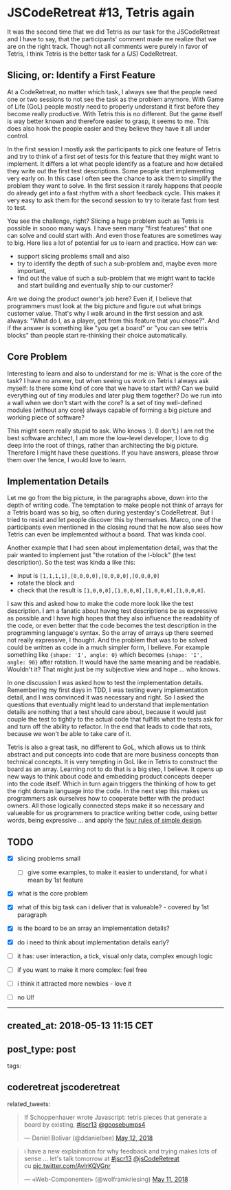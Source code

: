 # JSCodeRetreat #13, Tetris again

It was the second time that we did Tetris as our task for the JSCodeRetreat and I have to say,
that the participants' comment made me realize that we are on the right track.
Though not all comments were purely in favor of Tetris, I think Tetris is the better
task for a (JS) CodeRetreat.

## Slicing, or: Identify a First Feature

At a CodeRetreat, no matter which task, I always see that the people need one or two sessions
to not see the task as the problem anymore. With Game of Life (GoL) people mostly need to properly understand
it first before they become really productive. With Tetris this is no different. But the game itself
is way better known and therefore easier to grasp, it seems to me. This does also hook the people
easier and they believe they have it all under control.

In the first session I mostly ask the participants to pick one feature of Tetris and try to think of
a first set of tests for this feature that they might want to implement. It differs a lot what
people identify as a feature and how detailed they write out the first test descriptions.
Some people start implementing very early on. In this case I often see the chance to ask them
to simplify the problem they want to solve. In the first session it rarely happens that people do
already get into a fast rhythm with a short feedback cycle. This makes it very easy to ask them
for the second session to try to iterate fast from test to test.

You see the challenge, right? Slicing a huge problem such as Tetris is possible in soooo many ways.
I have seen many "first features" that one can solve and could start with. And even those features
are sometimes way to big. Here lies a lot of potential for us to learn and practice. How can
we:
- support slicing problems small and also
- try to identify the depth of such a sub-problem and, maybe even more important,
- find out the value of such a sub-problem that we might want to tackle and start building and
  eventually ship to our customer?

Are we doing the product owner's job here? Even if, I believe that programmers must look at the big picture
and figure out what brings customer value. That's why I walk around in the first session and ask always:
"What do I, as a player, get from this feature that you chose?". And if the answer is something like
"you get a board" or "you can see tetris blocks" than people start re-thinking their choice automatically.

## Core Problem

Interesting to learn and also to understand for me is: What is the core of the task?
I have no answer, but when seeing us work on Tetris I always ask myself: Is there some kind of core
that we have to start with? Can we build everything out of tiny modules and later plug them
together? Do we run into a wall when we don't start with the core? Is a set of tiny well-defined
modules (without any core) always capable of forming a big picture and working piece of software?

This might seem really stupid to ask. Who knows :). (I don't.)
I am not the best software architect, I am more the low-level developer, I love to
dig deep into the root of things, rather than architecting the big picture.
Therefore I might have these questions. If you have answers, please throw them over the fence,
I would love to learn.

## Implementation Details

Let me go from the big picture, in the paragraphs above, down into the depth of writing code.
The temptation to make people not think of arrays for a Tetris board was so big, so often
during yesterday's CodeRetreat. But I tried to resist and let people discover this by themselves.
Marco, one of the participants even mentioned in the closing round that he now also sees
how Tetris can even be implemented without a board. That was kinda cool.

Another example that I had seen about implementation detail, was that the pair wanted to
implement just "the rotation of the I-block" (the test description). So the test was kinda a like this:
- input is `[1,1,1,1],[0,0,0,0],[0,0,0,0],[0,0,0,0]`
- rotate the block and
- check that the result is `[1,0,0,0],[1,0,0,0],[1,0,0,0],[1,0,0,0]`.

I saw this and asked how to make the code more look like the test description. I am a fanatic
about having test descriptions be as expressive as possible and I have high hopes that they also influence
the readablity of the code, or even better that the code becomes the test description in the programming language's syntax.
So the array of arrays up there seemed not really expressive, I thought. And the problem that was to be
solved could be written as code in a much simpler form, I believe. For example something like `{shape: 'I', angle: 0}`
which becomes `{shape: 'I', angle: 90}` after rotation.
It would have the same meaning and be readable. Wouldn't it?
That might just be my subjective view and hope ... who knows.

In one discussion I was asked how to test the implementation details. Remembering my first days
in TDD, I was testing every implementation detail, and I was convinced it was necessary and right.
So I asked the questions that eventually might lead to understand that implementation details are
nothing that a test should care about, because it would just couple the test to tightly to the
actual code that fulfills what the tests ask for and turn off the ability to refactor. In the
end that leads to code that rots, because we won't be able to take care of it.

Tetris is also a great task, no different to GoL, which allows us to think abstract and put concepts
into code that are more business concepts than technical concepts. It is very tempting in GoL
like in Tetris to construct the board as an array. Learning not to do that is a big step, I believe.
It opens up new ways to think about code and embedding product concepts deeper into the code itself.
Which in turn again triggers the thinking of how to get the right domain language into the code.
In the next step this makes us programmers ask ourselves how to cooperate better with the product owners.
All those logically connected steps make it so necessary and valueable for us programmers to
practice writing better code, using better words, being expressive ...
and apply the [four rules of simple design][4rules].

[4rules]: https://leanpub.com/4rulesofsimpledesign

## TODO

- [x] slicing problems small
  - [ ] give some examples, to make it easier to understand, for what i mean by 1st feature
- [x] what is the core problem
- [x] what of this big task can i deliver that is valueable? - covered by 1st paragraph
- [x] is the board to be an array an implementation details?
- [x] do i need to think about implementation details early?
- [ ] it has: user interaction, a tick, visual only data, complex enough logic
- [ ] if you want to make it more complex: feel free
- [ ] i think it attracted more newbies - love it
- [ ] no UI!



---
created_at: 2018-05-13 11:15 CET
---
post_type: post
---
tags:

coderetreat
jscoderetreat
---
related_tweets:

<blockquote class="twitter-tweet" data-partner="tweetdeck"><p lang="en" dir="ltr">If Schoppenhauer wrote Javascript: tetris pieces that generate a board by existing, <a href="https://twitter.com/hashtag/jscr13?src=hash&amp;ref_src=twsrc%5Etfw">#jscr13</a> <a href="https://twitter.com/goosebumps4?ref_src=twsrc%5Etfw">@goosebumps4</a></p>&mdash; Daniel Bolívar (@ddanielbee) <a href="https://twitter.com/ddanielbee/status/995265941171855361?ref_src=twsrc%5Etfw">May 12, 2018</a></blockquote>
<blockquote class="twitter-tweet" data-partner="tweetdeck"><p lang="en" dir="ltr">i have a new explaination for why feedback and trying makes lots of sense ... let&#39;s talk tomorrow at <a href="https://twitter.com/hashtag/jscr13?src=hash&amp;ref_src=twsrc%5Etfw">#jscr13</a> <a href="https://twitter.com/jsCodeRetreat?ref_src=twsrc%5Etfw">@jsCodeRetreat</a> <br>cu <a href="https://t.co/AvlrKQVGnr">pic.twitter.com/AvlrKQVGnr</a></p>&mdash; ⪡Web-Componenter⪢ (@wolframkriesing) <a href="https://twitter.com/wolframkriesing/status/995071651644674053?ref_src=twsrc%5Etfw">May 11, 2018</a></blockquote>
